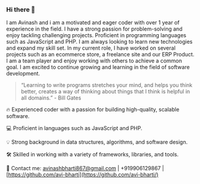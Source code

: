 ### Hi there 👋

I am Avinash and i am a motivated and eager coder with over 1 year of experience in the field. I have a strong passion for problem-solving and enjoy tackling challenging projects. Proficient in programming languages such as JavaScript and PHP. I am always looking to learn new technologies and expand my skill set. In my current role, I have worked on several projects such as an ecommerce store, a freelance site and our ERP Product. I am a team player and enjoy working with others to achieve a common goal. I am excited to continue growing and learning in the field of software development.

> “Learning to write programs stretches your mind, and helps you think better, creates a way of thinking about things that I think is helpful in all domains.” - Bill Gates

🔥 Experienced coder with a passion for building high-quality, scalable software.

💻 Proficient in languages such as JavaScript and PHP.

💡 Strong background in data structures, algorithms, and software design.

🛠 Skilled in working with a variety of frameworks, libraries, and tools.

📱 Contact me: avinashbharti867@gmail.com | +919906129867 | [https://github.com/avi-bharti](https://github.com/avi-bharti/)
